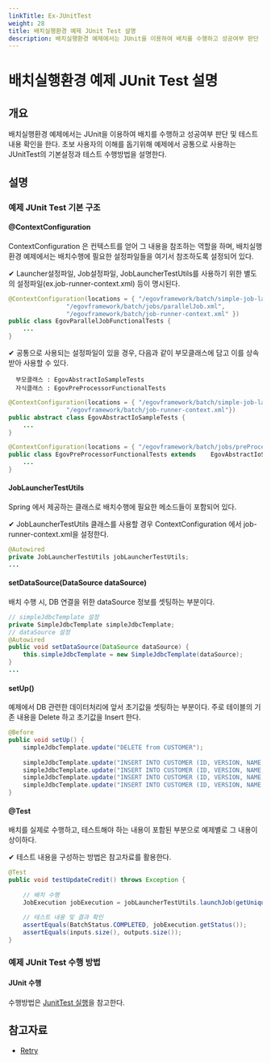 ```yaml
---
linkTitle: Ex-JUnitTest
weight: 28
title: 배치실행환경 예제 JUnit Test 설명
description: 배치실행환경 예제에서는 JUnit을 이용하여 배치를 수행하고 성공여부 판단 및 테스트 내용 확인을 한다. 초보 사용자의 이해를 돕기위해 예제에서 공통으로 사용하는 JUnitTest의 기본설정과 테스트 수행방법을 설명한다.
---
```

# 배치실행환경 예제 JUnit Test 설명

## 개요
배치실행환경 예제에서는 JUnit을 이용하여 배치를 수행하고 성공여부 판단 및 테스트 내용 확인을 한다. 초보 사용자의 이해를 돕기위해 예제에서 공통으로 사용하는 JUnitTest의 기본설정과 테스트 수행방법을 설명한다.

## 설명
### 예제 JUnit Test 기본 구조
#### @ContextConfiguration

ContextConfiguration 은 컨텍스트를 얻어 그 내용을 참조하는 역할을 하며, 배치실행환경 예제에서는 배치수행에 필요한 설정파일들을 여기서 참조하도록 설정되어 있다.

✔ Launcher설정파일, Job설정파일, JobLauncherTestUtils를 사용하기 위한 별도의 설정파일(ex.job-runner-context.xml) 등이 명시된다.

```java
@ContextConfiguration(locations = { "/egovframework/batch/simple-job-launcher-context.xml", 
				"/egovframework/batch/jobs/parallelJob.xml",
				"/egovframework/batch/job-runner-context.xml" })
public class EgovParallelJobFunctionalTests {
	...
}
```

✔ 공통으로 사용되는 설정파일이 있을 경우, 다음과 같이 부모클래스에 담고 이를 상속받아 사용할 수 있다.

```
  부모클래스 : EgovAbstractIoSampleTests
  자식클래스 : EgovPreProcessorFunctionalTests
```

```java
@ContextConfiguration(locations = { "/egovframework/batch/simple-job-launcher-context.xml",
				"/egovframework/batch/job-runner-context.xml"})
public abstract class EgovAbstractIoSampleTests {
	...
}
```

```java
@ContextConfiguration(locations = { "/egovframework/batch/jobs/preProcessorJob.xml" })
public class EgovPreProcessorFunctionalTests extends 	EgovAbstractIoSampleTests {
	...
}
```

#### JobLauncherTestUtils
Spring 에서 제공하는 클래스로 배치수행에 필요한 메소드들이 포함되어 있다.

✔ JobLauncherTestUtils 클래스를 사용할 경우 ContextConfiguration 에서 job-runner-context.xml을 설정한다.

```java
@Autowired
private JobLauncherTestUtils jobLauncherTestUtils;
...
```

#### setDataSource(DataSource dataSource)
배치 수행 시, DB 연결을 위한 dataSource 정보를 셋팅하는 부분이다.

```java
// simpleJdbcTemplate 설정
private SimpleJdbcTemplate simpleJdbcTemplate;
// dataSource 설정
@Autowired
public void setDataSource(DataSource dataSource) {
	this.simpleJdbcTemplate = new SimpleJdbcTemplate(dataSource);
}
...
```

#### setUp()
예제에서 DB 관련한 데이터처리에 앞서 초기값을 셋팅하는 부분이다. 주로 테이블의 기존 내용을 Delete 하고 초기값을 Insert 한다.

```java
@Before
public void setUp() {
	simpleJdbcTemplate.update("DELETE from CUSTOMER");
 
	simpleJdbcTemplate.update("INSERT INTO CUSTOMER (ID, VERSION, NAME, CREDIT) VALUES  (1, 0, 'customer1', 100000)");
	simpleJdbcTemplate.update("INSERT INTO CUSTOMER (ID, VERSION, NAME, CREDIT) VALUES  (2, 0, 'customer2', 100000)");
	simpleJdbcTemplate.update("INSERT INTO CUSTOMER (ID, VERSION, NAME, CREDIT) VALUES  (3, 0, 'customer3', 100000)");
	simpleJdbcTemplate.update("INSERT INTO CUSTOMER (ID, VERSION, NAME, CREDIT) VALUES  (4, 0, 'customer4', 100000)");
}
```

#### @Test
배치를 실제로 수행하고, 테스트해야 하는 내용이 포함된 부분으로 예제별로 그 내용이 상이하다.

✔ 테스트 내용을 구성하는 방법은 참고차료를 활용한다.

```java
@Test
public void testUpdateCredit() throws Exception {
 
	// 배치 수행
	JobExecution jobExecution = jobLauncherTestUtils.launchJob(getUniqueJobParameters());
 
	// 테스트 내용 및 결과 확인
	assertEquals(BatchStatus.COMPLETED, jobExecution.getStatus());
	assertEquals(inputs.size(), outputs.size());
}
```

### 예제 JUnit Test 수행 방법
#### JUnit 수행
수행방법은 [JunitTest 실행](https://www.egovframe.go.kr/wiki/doku.php?id=egovframework:dev2:tst:test_case)을 참고한다.

## 참고자료
- [Retry](../../../egovframe-runtime/batch-layer/batch-core-skip_repeat_retry.md)